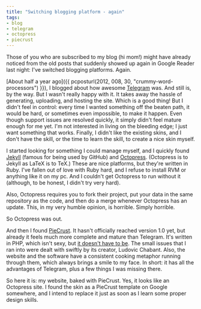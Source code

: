 ```yaml
---
title: "Switching blogging platform - again"
tags:
- blog
- telegram
- octopress
- piecrust
---
```

Those of you who are subscribed to my blog (hi mom!) might have already noticed from the old posts that suddenly showed up again in Google Reader last night: I've switched blogging platforms. Again.

[About half a year ago]({{ pcposturl(2012, 008, 30, "crummy-word-processors") }}), I blogged about how awesome [Telegram](https://telegr.am) was. And still is, by the way. But I wasn't really happy with it. It takes away the hassle of generating, uploading, and hosting the site. Which is a good thing! But I didn't feel in control: every time I wanted something off the beaten path, it would be hard, or sometimes even impossible, to make it happen. Even though support issues are resolved quickly, it simply didn't feel mature enough for me yet. I'm not interested in living on the bleeding edge; I just want something that works. Finally, I didn't like the existing skins, and I don't have the skill, or the time to learn the skill, to create a nice skin myself.

I started looking for something I could manage myself, and I quickly found [Jekyll](http://jekyllbootstrap.com/) (famous for being used by GitHub) and [Octopress](http://octopress.org/). (Octopress is to Jekyll as LaTeX is to TeX.) These are nice platforms, but they're written in Ruby. I've fallen out of love with Ruby hard, and I refuse to install RVM or anything like it on my pc. And I couldn't get Octopress to run without it (although, to be honest, I didn't try very hard).

Also, Octopress requires you to fork their project, put your data in the same repository as the code, and then do a merge whenever Octopress has an update. This, in my very humble opinion, is horrible. Simply horrible.

So Octopress was out.

And then I found [PieCrust](http://bolt80.com/piecrust/). It hasn't officially reached version 1.0 yet, but already it feels much more complete and mature than Telegram. It's written in PHP, which isn't sexy, but [it doesn't have to be](http://beust.com/weblog/2011/08/09/i-like-php/). The small issues that I ran into were dealt with swiftly by its creator, Ludovic Chabant. Also, the website and the software have a consistent cooking metaphor running through them, which always brings a smile to my face. In short: it has all the advantages of Telegram, plus a few things I was missing there.

So here it is: my website, baked with PieCrust. Yes, it looks like an Octopress site. I found the skin as a PieCrust template on Google somewhere, and I intend to replace it just as soon as I learn some proper design skills.
